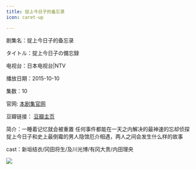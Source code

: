 ```yaml
---
title: 掟上今日子的备忘录
icon: caret-up

---
```


剧集名：掟上今日子的备忘录

タイトル：掟上今日子の備忘録

电视台：日本电视台|NTV

播放日期：2015-10-10

集数：10

官网: [本剧集官网](https://www.ntv.co.jp/okitegami/)

豆瓣链接： [豆瓣主页](https://movie.douban.com/subject/26546794//)


简介：一睡着记忆就会被重置 任何事件都能在一天之内解决的最神速的忘却侦探掟上今日子和史上最倒霉的男人隐馆厄介相遇，两人之间会发生什么样的故事 ​​​

cast：新垣结衣/冈田将生/及川光博/有冈大贵/内田理央

![](https://listpic.tsgsanjiao.com/2015/2015dsjrzdbwl.jpg)